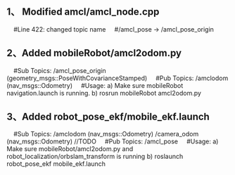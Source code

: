 1、 Modified amcl/amcl_node.cpp
--
     #Line 422: changed topic name
     #/amcl_pose -> /amcl_pose_origin

2、Added mobileRobot/amcl2odom.py
-
     #Sub Topics:
          /amcl_pose_origin (geometry_msgs::PoseWithCovarianceStamped)
     #Pub Topics:
          /amclodom (nav_msgs::Odometry)
     #Usage:
          a) Make sure mobileRobot navigation.launch is running.
          b) rosrun mobileRobot amcl2odom.py

3、Added robot_pose_ekf/mobile_ekf.launch
-
     #Sub Topics:
          /amclodom (nav_msgs::Odometry)
          /camera_odom (nav_msgs::Odometry)  //TODO
     #Pub Topics:
          /amcl_pose
     #Usage:
          a) Make sure mobileRobot/amcl2odom.py and robot_localization/orbslam_transform is running
          b) roslaunch robot_pose_ekf mobile_ekf.launch

